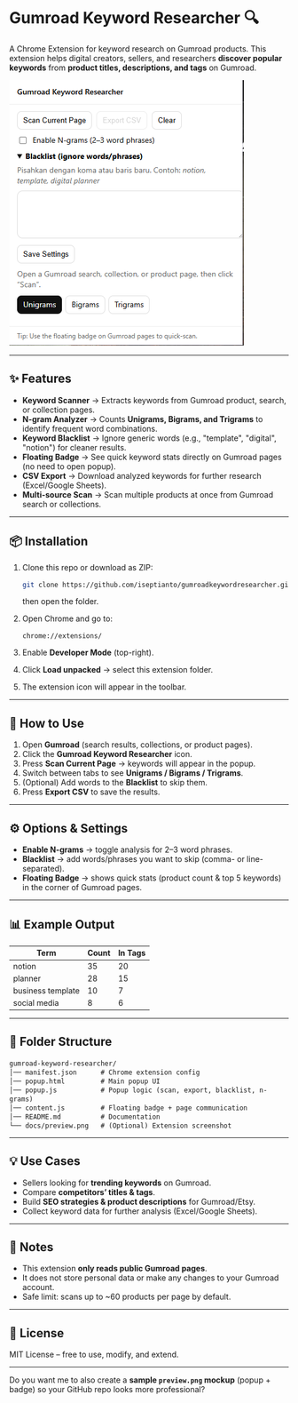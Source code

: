 # Gumroad Keyword Researcher 🔍

A Chrome Extension for keyword research on Gumroad products.
This extension helps digital creators, sellers, and researchers **discover popular keywords** from **product titles, descriptions, and tags** on Gumroad.

![Preview Screenshot](docs/preview.png) <!-- optional, replace with real screenshot -->

---

## ✨ Features

* **Keyword Scanner** → Extracts keywords from Gumroad product, search, or collection pages.
* **N-gram Analyzer** → Counts **Unigrams, Bigrams, and Trigrams** to identify frequent word combinations.
* **Keyword Blacklist** → Ignore generic words (e.g., "template", "digital", "notion") for cleaner results.
* **Floating Badge** → See quick keyword stats directly on Gumroad pages (no need to open popup).
* **CSV Export** → Download analyzed keywords for further research (Excel/Google Sheets).
* **Multi-source Scan** → Scan multiple products at once from Gumroad search or collections.

---

## 📦 Installation

1. Clone this repo or download as ZIP:

   ```bash
   git clone https://github.com/iseptianto/gumroadkeywordresearcher.git
   ```

   then open the folder.

2. Open Chrome and go to:

   ```
   chrome://extensions/
   ```

3. Enable **Developer Mode** (top-right).

4. Click **Load unpacked** → select this extension folder.

5. The extension icon will appear in the toolbar.

---

## 🚀 How to Use

1. Open **Gumroad** (search results, collections, or product pages).
2. Click the **Gumroad Keyword Researcher** icon.
3. Press **Scan Current Page** → keywords will appear in the popup.
4. Switch between tabs to see **Unigrams / Bigrams / Trigrams**.
5. (Optional) Add words to the **Blacklist** to skip them.
6. Press **Export CSV** to save the results.

---

## ⚙️ Options & Settings

* **Enable N-grams** → toggle analysis for 2–3 word phrases.
* **Blacklist** → add words/phrases you want to skip (comma- or line-separated).
* **Floating Badge** → shows quick stats (product count & top 5 keywords) in the corner of Gumroad pages.

---

## 📊 Example Output

| Term              | Count | In Tags |
| ----------------- | ----- | ------- |
| notion            | 35    | 20      |
| planner           | 28    | 15      |
| business template | 10    | 7       |
| social media      | 8     | 6       |

---

## 🔧 Folder Structure

```
gumroad-keyword-researcher/
│── manifest.json      # Chrome extension config
│── popup.html         # Main popup UI
│── popup.js           # Popup logic (scan, export, blacklist, n-grams)
│── content.js         # Floating badge + page communication
│── README.md          # Documentation
└── docs/preview.png   # (Optional) Extension screenshot
```

---

## 💡 Use Cases

* Sellers looking for **trending keywords** on Gumroad.
* Compare **competitors’ titles & tags**.
* Build **SEO strategies & product descriptions** for Gumroad/Etsy.
* Collect keyword data for further analysis (Excel/Google Sheets).

---

## 📌 Notes

* This extension **only reads public Gumroad pages**.
* It does not store personal data or make any changes to your Gumroad account.
* Safe limit: scans up to \~60 products per page by default.

---

## 📜 License

MIT License – free to use, modify, and extend.

---

Do you want me to also create a **sample `preview.png` mockup** (popup + badge) so your GitHub repo looks more professional?
